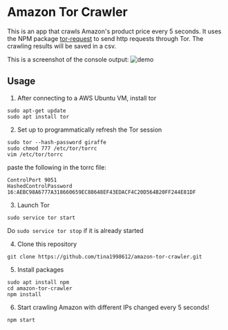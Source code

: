 # Amazon Tor Crawler

This is an app that crawls Amazon's product price every 5 seconds. It uses the NPM package [tor-request](https://github.com/talmobi/tor-request) to send http requests through Tor. The crawling results will be saved in a csv.

This is a screenshot of the console output:
![demo](https://i.imgur.com/2C0MLI2.png)

## Usage

1. After connecting to a AWS Ubuntu VM, install tor

```
sudo apt-get update
sudo apt install tor
```

2. Set up to programmatically refresh the Tor session

```
sudo tor --hash-password giraffe
sudo chmod 777 /etc/tor/torrc
vim /etc/tor/torrc
```

paste the following in the torrc file:

```
ControlPort 9051
HashedControlPassword 16:AEBC98A6777A318660659EC88648EF43EDACF4C20D564B20FF244E81DF
```

3. Launch Tor

```
sudo service tor start
```

Do `sudo service tor stop` if it is already started

4. Clone this repository

```
git clone https://github.com/tina1998612/amazon-tor-crawler.git
```

5. Install packages

```
sudo apt install npm
cd amazon-tor-crawler
npm install
```

6. Start crawling Amazon with different IPs changed every 5 seconds!

```
npm start
```
